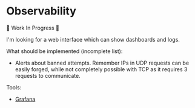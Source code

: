 # Observability

:construction: Work In Progress :construction:

I'm looking for a web interface which can show dashboards and logs.

What should be implemented (incomplete list):

- Alerts about banned attempts. Remember IPs in UDP requests can be easily forged, while not completely possible with TCP as it requires 3 requests to communicate.

Tools:

- [Grafana](https://grafana.com/)
